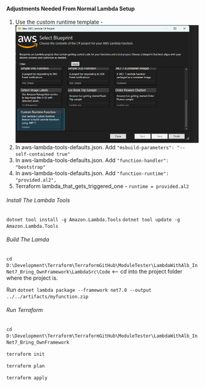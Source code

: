 #### Adjustments Needed From Normal Lambda Setup
1. Use the custom runtime template - ![Custom runtime template](https://github.com/dibiancoj/IAC/blob/main/DocumentationResources/LambdaCustomRunTime.png)
2. In aws-lambda-tools-defaults.json. Add ```"msbuild-parameters": "--self-contained true"```
3. In aws-lambda-tools-defaults.json. Add ```"function-handler": "bootstrap"```
4. In aws-lambda-tools-defaults.json. Add ```"function-runtime": "provided.al2",```
5. Terraform lambda_that_gets_triggered_one - ```runtime = provided.al2```

###### Install The Lambda Tools
```dotnet tool install -g Amazon.Lambda.Tools```
```dotnet tool update -g Amazon.Lambda.Tools```

###### Build The Lamda
```cd D:\Development\Terraform\TerraformGitHub\ModuleTester\LambdaWithAlb_InNet7_Bring_OwnFramework\LambdaSrc\Code``` <-- cd into the project folder where the project is. 

Run
```dotnet lambda package --framework net7.0 --output ../../artifacts/myfunction.zip```

###### Run Terraform
```cd D:\Development\Terraform\TerraformGitHub\ModuleTester\LambdaWithAlb_InNet7_Bring_OwnFramework```

```terraform init```

```terraform plan```

```terraform apply```
